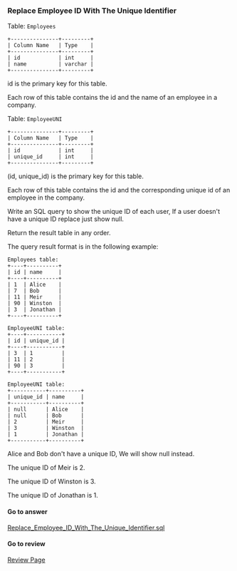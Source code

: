 ### Replace Employee ID With The Unique Identifier

Table: `Employees`

```
+---------------+---------+
| Column Name   | Type    |
+---------------+---------+
| id            | int     |
| name          | varchar |
+---------------+---------+
```

id is the primary key for this table.

Each row of this table contains the id and the name of an employee in a company.
 

Table: `EmployeeUNI`

```
+---------------+---------+
| Column Name   | Type    |
+---------------+---------+
| id            | int     |
| unique_id     | int     |
+---------------+---------+
```

(id, unique_id) is the primary key for this table.

Each row of this table contains the id and the corresponding unique id of an employee in the company.
 

Write an SQL query to show the unique ID of each user, If a user doesn't have a unique ID replace just show null.

Return the result table in any order.

The query result format is in the following example:

```
Employees table:
+----+----------+
| id | name     |
+----+----------+
| 1  | Alice    |
| 7  | Bob      |
| 11 | Meir     |
| 90 | Winston  |
| 3  | Jonathan |
+----+----------+

EmployeeUNI table:
+----+-----------+
| id | unique_id |
+----+-----------+
| 3  | 1         |
| 11 | 2         |
| 90 | 3         |
+----+-----------+

EmployeeUNI table:
+-----------+----------+
| unique_id | name     |
+-----------+----------+
| null      | Alice    |
| null      | Bob      |
| 2         | Meir     |
| 3         | Winston  |
| 1         | Jonathan |
+-----------+----------+
```

Alice and Bob don't have a unique ID, We will show null instead.

The unique ID of Meir is 2.

The unique ID of Winston is 3.

The unique ID of Jonathan is 1.

####  Go to answer

[Replace_Employee_ID_With_The_Unique_Identifier.sql](https://github.com/Kelv1nYu/LeetCode_Practices/blob/master/Code/Replace_Employee_ID_With_The_Unique_Identifier.sql)

#### Go to review

[Review Page](https://github.com/Kelv1nYu/LeetCode_Practices/blob/master/ReviewPage.md)